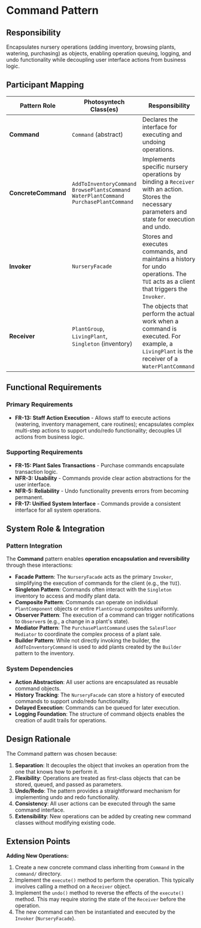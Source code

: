 # Command Pattern

## Responsibility
Encapsulates nursery operations (adding inventory, browsing plants, watering, purchasing) as objects, enabling operation queuing, logging, and undo functionality while decoupling user interface actions from business logic.

## Participant Mapping

| Pattern Role | Photosyntech Class(es) | Responsibility |
|--------------|------------------------|----------------|
| **Command** | `Command` (abstract) | Declares the interface for executing and undoing operations. |
| **ConcreteCommand** | `AddToInventoryCommand`<br>`BrowsePlantsCommand`<br>`WaterPlantCommand`<br>`PurchasePlantCommand` | Implements specific nursery operations by binding a `Receiver` with an action. Stores the necessary parameters and state for execution and undo. |
| **Invoker** | `NurseryFacade` | Stores and executes commands, and maintains a history for undo operations. The `TUI` acts as a client that triggers the `Invoker`. |
| **Receiver** | `PlantGroup`, `LivingPlant`, `Singleton` (inventory) | The objects that perform the actual work when a command is executed. For example, a `LivingPlant` is the receiver of a `WaterPlantCommand`. |

## Functional Requirements

### Primary Requirements
- **FR-13: Staff Action Execution** - Allows staff to execute actions (watering, inventory management, care routines); encapsulates complex multi-step actions to support undo/redo functionality; decouples UI actions from business logic.

### Supporting Requirements
- **FR-15: Plant Sales Transactions** - Purchase commands encapsulate transaction logic.
- **NFR-3: Usability** - Commands provide clear action abstractions for the user interface.
- **NFR-5: Reliability** - Undo functionality prevents errors from becoming permanent.
- **FR-17: Unified System Interface** - Commands provide a consistent interface for all system operations.

## System Role & Integration

### Pattern Integration
The **Command** pattern enables **operation encapsulation and reversibility** through these interactions:

- **Facade Pattern**: The `NurseryFacade` acts as the primary `Invoker`, simplifying the execution of commands for the client (e.g., the `TUI`).
- **Singleton Pattern**: Commands often interact with the `Singleton` inventory to access and modify plant data.
- **Composite Pattern**: Commands can operate on individual `PlantComponent` objects or entire `PlantGroup` composites uniformly.
- **Observer Pattern**: The execution of a command can trigger notifications to `Observer`s (e.g., a change in a plant's state).
- **Mediator Pattern**: The `PurchasePlantCommand` uses the `SalesFloor` `Mediator` to coordinate the complex process of a plant sale.
- **Builder Pattern**: While not directly invoking the builder, the `AddToInventoryCommand` is used to add plants created by the `Builder` pattern to the inventory.

### System Dependencies
- **Action Abstraction**: All user actions are encapsulated as reusable command objects.
- **History Tracking**: The `NurseryFacade` can store a history of executed commands to support undo/redo functionality.
- **Delayed Execution**: Commands can be queued for later execution.
- **Logging Foundation**: The structure of command objects enables the creation of audit trails for operations.

## Design Rationale

The Command pattern was chosen because:
1. **Separation**: It decouples the object that invokes an operation from the one that knows how to perform it.
2. **Flexibility**: Operations are treated as first-class objects that can be stored, queued, and passed as parameters.
3. **Undo/Redo**: The pattern provides a straightforward mechanism for implementing undo and redo functionality.
4. **Consistency**: All user actions can be executed through the same command interface.
5. **Extensibility**: New operations can be added by creating new command classes without modifying existing code.

## Extension Points

**Adding New Operations:**
1. Create a new concrete command class inheriting from `Command` in the `command/` directory.
2. Implement the `execute()` method to perform the operation. This typically involves calling a method on a `Receiver` object.
3. Implement the `undo()` method to reverse the effects of the `execute()` method. This may require storing the state of the `Receiver` before the operation.
4. The new command can then be instantiated and executed by the `Invoker` (`NurseryFacade`).
